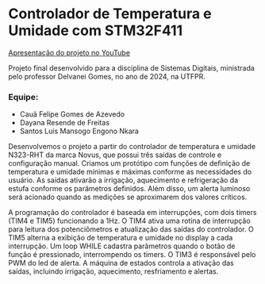 # Controlador de Temperatura e Umidade com STM32F411

<a href="https://youtu.be/TjvKqfbe9nc">Apresentação do projeto no YouTube</a>

Projeto final desenvolvido para a disciplina de Sistemas Digitais, ministrada pelo professor Delvanei Gomes, no ano de 2024, na UTFPR.

<h3>Equipe:</h3>

- Cauã Felipe Gomes de Azevedo
- Dayana Resende de Freitas
- Santos Luis Mansogo Engono Nkara

Desenvolvemos o projeto a partir do controlador de temperatura e umidade N323-RHT da marca Novus, que possui três saídas de controle e configuração manual. Criamos um protótipo com funções de definição de temperatura e umidade mínimas e máximas conforme as necessidades do usuário. As saídas ativarão a irrigação, aquecimento e refrigeração da estufa conforme os parâmetros definidos. Além disso, um alerta luminoso será acionado quando as medições se aproximarem dos valores críticos.

A programação do controlador é baseada em interrupções, com dois timers (TIM4 e TIM5) funcionando a 1Hz. O TIM4 ativa uma rotina de interrupção para leitura dos potenciômetros e atualização das saídas do controlador. O TIM5 alterna a exibição de temperatura e umidade no display a cada interrupção. Um loop WHILE cadastra parâmetros quando o botão de função é pressionado, interrompendo os timers. O TIM3 é responsável pelo PWM do led de alerta. A máquina de estados controla a ativação das saídas, incluindo irrigação, aquecimento, resfriamento e alertas.
